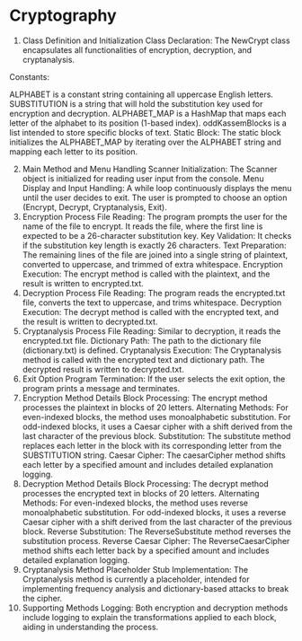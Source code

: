 # Cryptography



1. Class Definition and Initialization
Class Declaration: The NewCrypt class encapsulates all functionalities of encryption, decryption, and cryptanalysis.

Constants:

ALPHABET is a constant string containing all uppercase English letters.
SUBSTITUTION is a string that will hold the substitution key used for encryption and decryption.
ALPHABET_MAP is a HashMap that maps each letter of the alphabet to its position (1-based index).
oddKassemBlocks is a list intended to store specific blocks of text.
Static Block: The static block initializes the ALPHABET_MAP by iterating over the ALPHABET string and mapping each letter to its position.

2. Main Method and Menu Handling
Scanner Initialization: The Scanner object is initialized for reading user input from the console.
Menu Display and Input Handling:
A while loop continuously displays the menu until the user decides to exit.
The user is prompted to choose an option (Encrypt, Decrypt, Cryptanalysis, Exit).
3. Encryption Process
File Reading: The program prompts the user for the name of the file to encrypt. It reads the file, where the first line is expected to be a 26-character substitution key.
Key Validation: It checks if the substitution key length is exactly 26 characters.
Text Preparation: The remaining lines of the file are joined into a single string of plaintext, converted to uppercase, and trimmed of extra whitespace.
Encryption Execution: The encrypt method is called with the plaintext, and the result is written to encrypted.txt.
4. Decryption Process
File Reading: The program reads the encrypted.txt file, converts the text to uppercase, and trims whitespace.
Decryption Execution: The decrypt method is called with the encrypted text, and the result is written to decrypted.txt.
5. Cryptanalysis Process
File Reading: Similar to decryption, it reads the encrypted.txt file.
Dictionary Path: The path to the dictionary file (dictionary.txt) is defined.
Cryptanalysis Execution: The Cryptanalysis method is called with the encrypted text and dictionary path. The decrypted result is written to decrypted.txt.
6. Exit Option
Program Termination: If the user selects the exit option, the program prints a message and terminates.
7. Encryption Method Details
Block Processing: The encrypt method processes the plaintext in blocks of 20 letters.
Alternating Methods:
For even-indexed blocks, the method uses monoalphabetic substitution.
For odd-indexed blocks, it uses a Caesar cipher with a shift derived from the last character of the previous block.
Substitution: The substitute method replaces each letter in the block with its corresponding letter from the SUBSTITUTION string.
Caesar Cipher: The caesarCipher method shifts each letter by a specified amount and includes detailed explanation logging.
8. Decryption Method Details
Block Processing: The decrypt method processes the encrypted text in blocks of 20 letters.
Alternating Methods:
For even-indexed blocks, the method uses reverse monoalphabetic substitution.
For odd-indexed blocks, it uses a reverse Caesar cipher with a shift derived from the last character of the previous block.
Reverse Substitution: The ReverseSubstitute method reverses the substitution process.
Reverse Caesar Cipher: The ReverseCaesarCipher method shifts each letter back by a specified amount and includes detailed explanation logging.
9. Cryptanalysis Method Placeholder
Stub Implementation: The Cryptanalysis method is currently a placeholder, intended for implementing frequency analysis and dictionary-based attacks to break the cipher.
10. Supporting Methods
Logging: Both encryption and decryption methods include logging to explain the transformations applied to each block, aiding in understanding the process.
